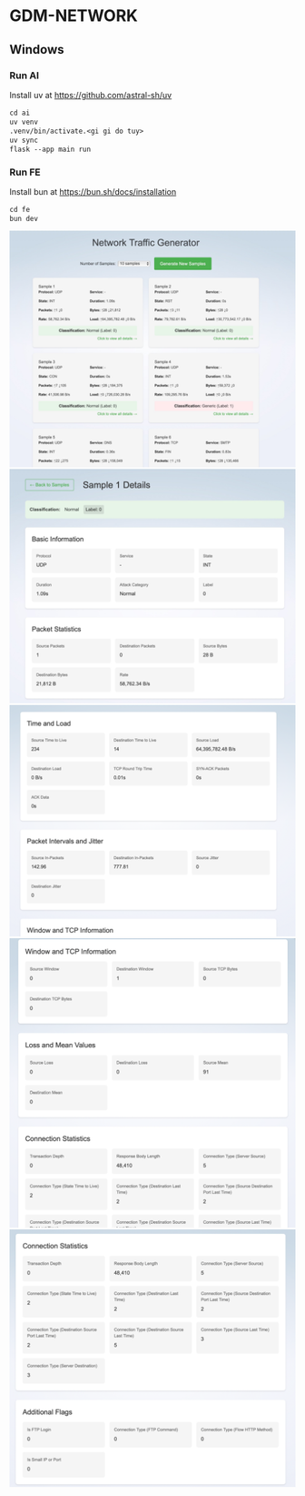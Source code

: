 # GDM-NETWORK

## Windows

### Run AI

Install uv at <https://github.com/astral-sh/uv>

```pwsh
cd ai
uv venv
.venv/bin/activate.<gi gi do tuy>
uv sync
flask --app main run
```

### Run FE

Install bun at <https://bun.sh/docs/installation>

```pwsh
cd fe
bun dev
```

![alt text](image.png)
![alt text](image-1.png)
![alt text](image-2.png)
![alt text](image-3.png)
![alt text](image-4.png)
